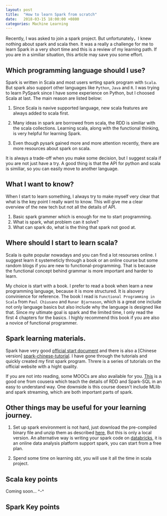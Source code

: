 ```yaml
---
layout: post
title:  "How to learn Spark from scratch"
date:   2018-03-15 18:00:00 +0800
categories: Machine Learning
---
```


Recently, I was asked to join a spark project. But unfortunately，I knew nothing about spark and scala then. It was a really a challenge for me to learn Spark in a very short time and this is a review of my learning path. If you are in a similiar situation, this article may save you some effort.

## Which programming language should I use?

Spark is written in Scala and most users wrting spark program with `Scala`. But spark also support other languages like `Python`, `Java` and `R`. I was trying to learn PySpark since I have some experience on Python, but I choosed Scala at last. The main reason are listed below:

1. Since Scala is navive supported language, new scala features are always added to scala first.

2. Many ideas in spark are borrowed from scala, the RDD is similiar with the scala collections. Learning scala, along with the functional thinking, is very helpful for learning Spark.

3. Even though pysark gained more and more attention recently, there are more resources about spark on scala.

It is always a trade-off when you make some decision, but I suggest scala if you are not just have a try. A good thing is that the API for python and scala is similiar, so you can easily move to another language.

## What I want to know? 

When I start to learn something, I always try to make myself very clear that what is the key point I really want to know. This will give me a clear overview of the new tech but not all the details of API.

1. Basic spark grammer which is enough for me to start programming.
2. What is spark, what problem can it solve? 
3. What can spark do, what is the thing that spark not good at.

## Where should I start to learn scala?

Scala is quite popular nowadays and you can find a lot resourses online. I suggest learn it systemeticly through a book or an online course but some random blogs if you are new to functional-programming. That is because the functional concept behind grammar is more important and harder to learn.

My choice is start with a book. I prefer to read a book when learn a new programming language, because it is more structured. It is alsovery convinience for reference. The book I read is `Functional Programming in Scala` from `Paul Chiusano` and `Runar Bjarnason`, which is a great one include not only language basics but also include why the language is designed like that. Since my ultimate goal is spark and the limited time, I only read the first 4 chapters for the basics. I highly recommend this book if you are also a novice of functional programmer.

## Spark learning materials.

Spark have very good [official start document][spark-tutorial] and there is also a [Chinese version] [spark-chinese-tutorial]. I have gone through the tutorials and quickly created my first spark program. Threre is a series of tutorials on the official website with a hight quality.

If you are not into reading, some MOOCs are also available for you. [This][cousera-spark] is a good one from cousera which teach the details of RDD and Spark-SQL in an easy to understand way. One downside is this course doesn't include MLlib and spark streaming, which are both important parts of spark.

## Other things may be useful for your learning journey.

1. Set up spark environment is not hard, just download the pre-compiled binary file and unzip them as described [here][spark-install], But this is only a local version. An alternative way is writing your spark code on [databricks](https://www.databricks.com), it is an online data analysis platform support spark, you can start from a free plan.

2. Spend some time on learning sbt, you will use it all the time in scala project.


## Scala key points

Coming soon... ^-^



## Spark Key points


<!-- RDD DataFrame DataSet

    1. Spark 如果读取本地文件，则所有worker的对应目录上都应该有该文件。
    2. 最好传递匿名函数或单例函数给spark，而不要传递实例函数（浪费资源）。
    3. 

并行计算和分布式计算主要区别是分布式计算需要考虑网络延迟。
spark使用函数式编程理念来容错，不用写入硬盘，只有在错误恢复时才有网络传输，所以比hadoop快。
RDD transformation 是lazy的
RDD 里没有 foldleft，改变type只能是aggregate。
reduceByKey 比 groupByKey更高效
shuffle后的操作最好能persist，防止多次执行shuffle，有些操作会改掉partition。
sparkSQL更加结构化，便于spark优化性能。 将关系型数据库和spark结合起来。
Dataframe is RDD with schema，but it is untyped -->





[spark-tutorial]: https://spark.apache.org/docs/latest/quick-start.html
[spark-chinese-tutorial]: http://spark.apachecn.org/docs/cn/2.2.0/quick-start.html
[cousera-spark]: https://www.coursera.org/learn/scala-spark-big-data
[spark-install]: https://spark.apache.org/docs/latest/